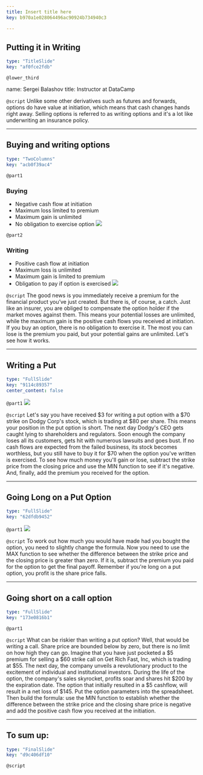 ```yaml
---
title: Insert title here
key: b970a1e028064496ac90924b734940c3

---
```

## Putting it in Writing

```yaml
type: "TitleSlide"
key: "af0fce2fdb"
```

`@lower_third`

name: Sergei Balashov
title: Instructor at DataCamp


`@script`
Unlike some other derivatives such as futures and forwards, options do have value at initiation, which means that cash changes hands right away. Selling options is referred to as writing options and it's a lot like underwriting an insurance policy.


---
## Buying and writing options

```yaml
type: "TwoColumns"
key: "acb0f39ac4"
```

`@part1`
### Buying

- Negative cash flow at initiation
- Maximum loss limited to premium
- Maximum gain is unlimited
- No obligation to exercise option
![](https://assets.datacamp.com/production/repositories/4160/datasets/7e364cd29333c22602942ae1ec4e20b3bcd27b1c/alone-bills-cash-1435192.jpg)


`@part2`
### Writing
- Positive cash flow at initiation
- Maximum loss is unlimited
- Maximum gain is limited to premium
- Obligation to pay if option is exercised
![](https://assets.datacamp.com/production/repositories/4160/datasets/cbb52f3a6b446d444560db0ae89069f595618d57/bind-blank-blank-page-315790.jpg)


`@script`
The good news is you immediately receive a premium for the financial product you’ve just created. But there is, of course, a catch. Just like an insurer, you are obliged to compensate the option holder if the market moves against them. This means your potential losses are unlimited, while the maximum gain is the positive cash flows you received at initiation. If you buy an option, there is no obligation to exercise it. The most you can lose is the premium you paid, but your potential gains are unlimited. Let's see how it works.


---
## Writing a Put

```yaml
type: "FullSlide"
key: "9114c89357"
center_content: false
```

`@part1`
![](https://assets.datacamp.com/production/repositories/4160/datasets/36403e9f492cac6f507d0dbd6a16f7025db2eec7/Screenshot%202018-11-29%20at%2001.48.53.png)


`@script`
Let's say you have received $3 for writing a put option with a $70 strike on Dodgy Corp's stock, which is trading at $80 per share. This means your position in the put option is short. The next day Dodgy's CEO gets caught lying to shareholders and regulators. Soon enough the company loses all its customers, gets hit with numerous lawsuits and goes bust. If no cash flows are expected from the failed business, its stock becomes worthless, but you still have to buy it for $70 when the option you've written is exercised. To see how much money you'll gain or lose, subtract the strike price from the closing price and use the MIN function to see if it's negative. And, finally, add the premium you received for the option.


---
## Going Long on a Put Option

```yaml
type: "FullSlide"
key: "62dfdb9452"
```

`@part1`
![](https://assets.datacamp.com/production/repositories/4160/datasets/451d681430fdf911ef0e561f780c0f5872d2b86f/Screenshot%202018-11-29%20at%2001.44.57.png)


`@script`
To work out how much you would have made had you bought the option, you need to slightly change the formula. Now you need to use the MAX function to see whether the difference between the strike price and the closing price is greater than zero. If it is, subtract the premium you paid for the option to get the final payoff. Remember if you're long on a put option, you profit is the share price falls.


---
## Going short on a call option

```yaml
type: "FullSlide"
key: "173e0816b1"
```

`@part1`



`@script`
What can be riskier than writing a put option? Well, that would be writing a call. Share price are bounded below by zero, but there is no limit on how high they can go. Imagine that you have just pocketed a $5 premium for selling a $60 strike call on Get Rich Fast, Inc, which is trading at $55. The next day, the company unveils a revolutionary product to the excitement of individual and institutional investors. During the life of the option, the company's sales skyrocket, profits soar and shares hit $200 by the expiration date. The option that initially resulted in a $5 cashflow, will result in a net loss of $145. Put the option parameters into the spreadsheet. Then build the formula: use the MIN function to establish whether the difference between the strike price and the closing share price is negative and add the positive cash flow you received at the initiation.


---
## To sum up:






```yaml
type: "FinalSlide"
key: "d9c406df10"
```

`@script`


